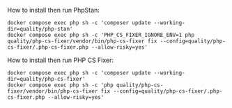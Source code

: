 
How to install then run PhpStan:
```shell
docker compose exec php sh -c 'composer update --working-dir=quality/php-stan'
docker compose exec php sh -c 'PHP_CS_FIXER_IGNORE_ENV=1 php quality/php-cs-fixer/vendor/bin/php-cs-fixer fix --config=quality/php-cs-fixer/.php-cs-fixer.php --allow-risky=yes'
```

How to install then run PHP CS Fixer:
```shell
docker compose exec php sh -c 'composer update --working-dir=quality/php-cs-fixer'
docker compose exec php sh -c 'php quality/php-cs-fixer/vendor/bin/php-cs-fixer fix --config=quality/php-cs-fixer/.php-cs-fixer.php --allow-risky=yes'
```
